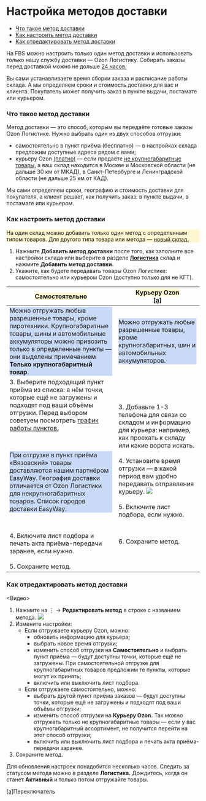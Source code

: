 # Настройка методов доставки
- [Что такое метод доставки](#что-такое-метод-доставки)
- [Как настроить метод доставки](#как-настроить-метод-доставки)
- [Как отредактировать метод доставки](#как-отредактировать-метод-доставки)
 
На FBS можно настроить только один метод доставки и использовать только нашу службу доставки — Ozon Логистику. Собирать заказы перед доставкой можно не дольше [24 часов.](https://seller-edu.ozon.ru/docs/fbs/vremya-sborki.html)
 
Вы сами устанавливаете время сборки заказа и расписание работы склада. А мы определяем сроки и стоимость доставки для вас и клиента. Покупатель может получить заказ в пункте выдачи, постамате или курьером.
 
### Что такое метод доставки
Метод доставки — это способ, которым вы передаёте готовые заказы Ozon Логистике. Нужно выбрать один из двух способов отгрузки:
- самостоятельно в пункт приёма (бесплатно) — в настройках склада предложим доступные адреса рядом с вами;
- курьеру Ozon [(платно)](https://seller-edu.ozon.ru/docs/prices/fees/komissii-tarify-2021.html#%D0%BF%D1%80%D0%BE%D1%87%D0%B8%D0%B5-%D1%83%D1%81%D0%BB%D1%83%D0%B3%D0%B8-ozon) — если продаёте [не крупногабаритные товары](https://seller-edu.ozon.ru/docs/fbs/ozon-logistika/tipy-tovarov.html.), а ваш склад находится в Москве и Московской области (не дальше 30 км от МКАД), в Санкт-Петербурге и Ленинградской области (не дальше 25 км от КАД).
 
 
Мы сами определяем сроки, географию и стоимость доставки для покупателя, а клиент решает, как получить заказ: в пункте выдачи, в постамате или курьером.
 
### Как настроить метод доставки
 
<span style="background-color: #fff7d1; display: block;">На один склад можно добавить только один метод с определенным типом товаров. Для другого типа товара или метода — [новый склад.](https://docs.google.com/document/d/1jNk2qht7o4CjdA4W2GBiJ1wo9AAyfqNV82KFGKyZ_zQ/edit?usp=sharing)</span>
 
   1. Нажмите **Добавить метод доставки** после того, как заполните все настройки склада или выберите в разделе [**Логистика**](https://seller.ozon.ru/warehouse.) склад и нажмите **Добавить метод доставки.**
   2. Укажите, как будете передавать товары Ozon Логистике: самостоятельно или курьером Ozon (доступно только для не КГТ).
 
<span style="background-color: #fff7d1;">Самостоятельно</span> | <span style="background-color: #fff7d1;">Курьеру Ozon</span></br><a id="a">[[a]](#list)</a>
-------------  | -------------
<div style="background-color: #c9daf8">Можно отгружать любые разрешенные товары, кроме пиротехники. Крупногабаритные товары, шины и автомобильные аккумуляторы можно привозить только в определенные пункты — они выделены примечанием **Только крупногабаритный товар**.</div> | <div style="background-color: #c9daf8">Можно отгружать любые разрешенные товары, кроме крупногабаритных, шин и автомобильных аккумуляторов.</div>
| 3. Выберите подходящий пункт приёма из списка: в нём точки, которые ещё не загружены и подходят под ваши объёмы отгрузки. Перед выбором советуем посмотреть [график работы пунктов.](https://seller-edu.ozon.ru/docs/fbs/ozon-logistika/.) </br><div style="margin-top:50px; margin-bottom: 50px; background-color: #c9daf8;">При отгрузке в пункт приёма «Вязовский» товары доставляются нашим партнёром EasyWay. География доставки отличается от Ozon Логистики для некрупногабаритных товаров. Список городов доставки EasyWay.</div> <div>4. Включите лист подбора и печать акта приёма-передачи заранее, если нужно. </div></br> 5. Сохраните метод. | <div style="padding-bottom: 20px">3. Добавьте 1-3 телефона для связи со складом и информацию для курьера: например, как проехать к складу или какие ворота искать. </br> </div>4. Установите время отгрузки — в какой период вам удобно передавать отправления курьеру. ![](https://lh5.googleusercontent.com/BAHSowev-IzBB7dx7h-hDjJuJm5dl8eagzAzW4yhOrA32CH7VL-XlNRYGvKH9abS4S15a7KGdcVIPkAdrdy_hqOU3ovvlGzbJYNp2eCOxqEfZYEyOnrIU6JK3fx1WhsTxw=s800) <div style="padding-top: 20px">5. Включите лист подбора, если нужно.</div> </br><div style="padding-top: 30px">6. Сохраните метод.</div>
 
### Как отредактировать метод доставки
&lt;Видео&gt;
1. Нажмите на ⋮ → **Редактировать метод** в строке с названием метода. ![](https://lh4.googleusercontent.com/wKdGcmfVHfGoUfqHYNp7hMUljjVClyfD4xi7YiOXAbiILyzHbkCIGdLwKAj8YjKq-GxoNnBOlbivrPNRxFGn0eVj8jPCldhfZORP6jE_4-Sv8rdn7ylu-i1asVHjyncnBg=s800)
2. Измените настройки:
    - Если отгружаете курьеру Ozon, можно:
        - обновить информацию для курьера;
        - выбрать новое время отгрузки;
        - изменить способ отгрузки на **Самостоятельно** и выбрать пункт приёма — будут доступны точки, которые ещё не загружены. При самостоятельной отгрузке для крупногабаритных товаров предложим те пункты, которые могут их принять;
        - включить или выключить лист подбора.
    - Если отгружаете самостоятельно, можно:
        - выбрать другой пункт приёма заказов — будут доступны точки, которые ещё не загружены и подходят под ваши объёмы отгрузки;
        - изменить способ отгрузки на **Курьеру Ozon.** Так можно отгружать только не крупногабаритные товары — если у вас крупногабаритный ассортимент, не получится перейти на этот способ отгрузки;
        - включить или выключить лист подбора и печать акта приёма-передачи заранее.
3. Сохраните метод.
 
Для обновления настроек понадобится несколько часов. Следить за статусом метода можно в разделе **Логистика.** Дождитесь, когда он станет **Активный** и только потом отгружайте товары.

<a id="list">[[a]](#a)</a>Переключатель